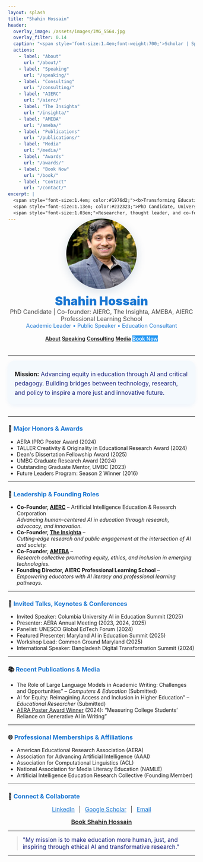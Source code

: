 ```yaml
---
layout: splash
title: "Shahin Hossain"
header:
  overlay_image: /assets/images/IMG_5564.jpg
  overlay_filter: 0.14
  caption: "<span style='font-size:1.4em;font-weight:700;'>Scholar | Speaker | Innovator</span>"
  actions:
    - label: "About"
      url: "/about/"
    - label: "Speaking"
      url: "/speaking/"
    - label: "Consulting"
      url: "/consulting/"
    - label: "AIERC"
      url: "/aierc/"
    - label: "The Insighta"
      url: "/insighta/"
    - label: "AMEBA"
      url: "/ameba/"
    - label: "Publications"
      url: "/publications/"
    - label: "Media"
      url: "/media/"
    - label: "Awards"
      url: "/awards/"
    - label: "Book Now"
      url: "/book/"
    - label: "Contact"
      url: "/contact/"
excerpt: |
  <span style="font-size:1.4em; color:#1976d2;"><b>Transforming Education Through AI, Equity, and Critical Theory</b></span><br>
  <span style="font-size:1.13em; color:#232323;">PhD Candidate, University of Maryland, Baltimore County</span><br>
  <span style="font-size:1.03em;">Researcher, thought leader, and co-founder of multiple pioneering organizations at the intersection of technology, justice, and education. <br>Championing responsible AI, democratized learning, and the future of equitable knowledge.</span>
---
```


<div align="center" style="margin-top:-24px;margin-bottom:36px;">
  <img src="/assets/images/shahin-hossain.jpg" alt="Shahin Hossain" width="190" style="border-radius:50%; box-shadow:0 6px 24px rgba(30,72,120,0.18); margin-bottom:10px;">
  <br>
  <span style="font-size:2.3em; font-weight:900; color:#1976d2;">Shahin Hossain</span>
  <br>
  <span style="font-size:1.14em; color:#444;">PhD Candidate | Co-founder: AIERC, The Insighta, AMEBA, AIERC Professional Learning School</span>
  <br>
  <span style="font-size:1.05em; color:#1976d2;">Academic Leader • Public Speaker • Education Consultant</span>
  <br><br>
  <a href="/about/" class="btn btn--primary" style="font-weight:600;">About</a>
  <a href="/speaking/" class="btn" style="font-weight:600;">Speaking</a>
  <a href="/consulting/" class="btn" style="font-weight:600;">Consulting</a>
  <a href="/media/" class="btn" style="font-weight:600;">Media</a>
  <a href="/book/" class="btn" style="font-weight:600;background:#2196f3;color:white;">Book Now</a>
</div>

---

<div style="font-size:1.13em;line-height:1.6;background:#f4f9fd;padding:24px 18px 18px 18px;border-radius:18px;box-shadow:0 4px 12px rgba(25, 118, 210, 0.07);margin-bottom:32px;">
  <strong>Mission:</strong>
  <span style="color:#1a237e;">Advancing equity in education through AI and critical pedagogy. Building bridges between technology, research, and policy to inspire a more just and innovative future.</span>
</div>

---

### 🏅 <span style="color:#1976d2;font-weight:700;">Major Honors & Awards</span>
- AERA IPRG Poster Award (2024)
- TALLER Creativity & Originality in Educational Research Award (2024)
- Dean's Dissertation Fellowship Award (2025)
- UMBC Graduate Research Award (2024)
- Outstanding Graduate Mentor, UMBC (2023)
- Future Leaders Program: Season 2 Winner (2016)

---

### 💼 <span style="color:#1976d2;font-weight:700;">Leadership & Founding Roles</span>
- **Co-Founder, [AIERC](https://aierc.org)** – Artificial Intelligence Education & Research Corporation  
  *Advancing human-centered AI in education through research, advocacy, and innovation.*
- **Co-Founder, [The Insighta](https://theinsighta.com)** –  
  *Cutting-edge research and public engagement at the intersection of AI and society.*
- **Co-Founder, [AMEBA](https://ameba.org)** –  
  *Research collective promoting equity, ethics, and inclusion in emerging technologies.*
- **Founding Director, AIERC Professional Learning School** –  
  *Empowering educators with AI literacy and professional learning pathways.*

---

### 🎤 <span style="color:#1976d2;font-weight:700;">Invited Talks, Keynotes & Conferences</span>
- Invited Speaker: Columbia University AI in Education Summit (2025)
- Presenter: AERA Annual Meeting (2023, 2024, 2025)
- Panelist: UNESCO Global EdTech Forum (2024)
- Featured Presenter: Maryland AI in Education Summit (2025)
- Workshop Lead: Common Ground Maryland (2025)
- International Speaker: Bangladesh Digital Transformation Summit (2024)

---

### 📚 <span style="color:#1976d2;font-weight:700;">Recent Publications & Media</span>
- The Role of Large Language Models in Academic Writing: Challenges and Opportunities” – *Computers & Education* (Submitted)
- AI for Equity: Reimagining Access and Inclusion in Higher Education” – *Educational Researcher* (Submitted)
- [AERA Poster Award Winner](#) (2024): “Measuring College Students’ Reliance on Generative AI in Writing”

---

### 🌐 <span style="color:#1976d2;font-weight:700;">Professional Memberships & Affiliations</span>
- American Educational Research Association (AERA)
- Association for Advancing Artificial Intelligence (AAAI)
- Association for Computational Linguistics (ACL)
- National Association for Media Literacy Education (NAMLE)
- Artificial Intelligence Education Research Collective (Founding Member)

---

### 🤝 <span style="color:#1976d2;font-weight:700;">Connect & Collaborate</span>
<div align="center" style="font-size:1.1em;margin-bottom:14px;">
  <a href="https://www.linkedin.com/in/shahin-hossain-82a02599" target="_blank" style="margin:0 7px;color:#1976d2;">LinkedIn</a> |
  <a href="https://scholar.google.com/citations?user=cLmV0f8AAAAJ&hl=en&oi=sra" target="_blank" style="margin:0 7px;color:#1976d2;">Google Scholar</a> |
  <a href="mailto:shahinh1@umbc.edu" style="margin:0 7px;color:#1976d2;">Email</a>
</div>

<div align="center" style="margin-top:10px;">
  <a href="https://calendly.com/shahinh1/meeting-shahin" 
     target="_blank" 
     rel="noopener noreferrer" 
     class="btn btn--primary" 
     style="font-size:1.15em;font-weight:600;">
    Book Shahin Hossain
  </a>
</div>

---

> <span style="font-size:1.12em;color:#1a237e;">"My mission is to make education more human, just, and inspiring through ethical AI and transformative research."</span>

---

<!-- Optional: To embed the Calendly booking widget inline on a booking page, use the code below:

<div align="center" style="margin-top:10px; max-width:400px; margin-left:auto; margin-right:auto;">
  <div id="schedule_form" style="min-width:320px; height:630px;"></div>
</div>

<script src="https://assets.calendly.com/assets/external/widget.js" type="text/javascript"></script>
<script type="text/javascript">
  Calendly.initInlineWidget({
    url: 'https://calendly.com/shahinh1/meeting-shahin',
    parentElement: document.getElementById('schedule_form'),
    prefill: {},
    utm: {}
  });
</script>

-->

